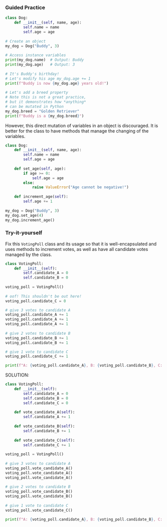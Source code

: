 ### Guided Practice 

```python
class Dog:  
    def __init__(self, name, age):  
        self.name = name  
        self.age = age  
  
# Create an object  
my_dog = Dog("Buddy", 3)  
  
# Access instance variables  
print(my_dog.name)  # Output: Buddy  
print(my_dog.age)   # Output: 3  
  
# It's Buddy's birthday!  
# Let's modify his age my_dog.age += 1  
print(f"Buddy is now {my_dog.age} years old!")  
  
# Let's add a breed property  
# Note this is not a great practice, 
# but it demonstrates how *anything*
# can be mutated in Python
my_dog.breed = "Golden Retriever"  
print(f"Buddy is a {my_dog.breed}")
```

However, this direct mutation of variables in an object is discouraged. It is better for the class to have methods that manage the changing of the variables. 

```python
class Dog:  
    def __init__(self, name, age):  
        self.name = name  
        self.age = age  
  
    def set_age(self, age):  
        if age >= 0:  
            self.age = age  
        else:  
            raise ValueError("Age cannot be negative!")  
  
    def increment_age(self):  
        self.age += 1  
  
my_dog = Dog("Buddy", 3)  
my_dog.set_age(4)   
my_dog.increment_age()
```

### Try-it-yourself

Fix this `VotingPoll` class and its usage so that it is well-encapsulated and uses methods to increment votes, as well as have all candidate votes managed by the class. 

```python
class VotingPoll:  
    def __init__(self):  
        self.candidate_A = 0  
        self.candidate_B = 0  
  
voting_poll = VotingPoll()  
  
# oof! This shouldn't be out here! 
voting_poll.candidate_C = 0   

# give 3 votes to candidate A  
voting_poll.candidate_A += 1  
voting_poll.candidate_A += 1  
voting_poll.candidate_A += 1  
  
# give 2 votes to candidate B  
voting_poll.candidate_B += 1  
voting_poll.candidate_B += 1   

# give 1 vote to candidate C  
voting_poll.candidate_C += 1   

print(f"A: {voting_poll.candidate_A}, B: {voting_poll.candidate_B}, C: {voting_poll.candidate_C}")
```

SOLUTION:

```python
class VotingPoll:  
    def __init__(self):  
        self.candidate_A = 0  
        self.candidate_B = 0  
        self.candidate_C = 0
  
    def vote_candidate_A(self):  
        self.candidate_A += 1  
  
    def vote_candidate_B(self):  
        self.candidate_B += 1  
        
    def vote_candidate_C(self):  
        self.candidate_C += 1   
        
voting_poll = VotingPoll()  
  
# give 3 votes to candidate A  
voting_poll.vote_candidate_A()  
voting_poll.vote_candidate_A()  
voting_poll.vote_candidate_A()  
  
# give 2 votes to candidate B  
voting_poll.vote_candidate_B()  
voting_poll.vote_candidate_B()  
  
# give 1 vote to candidate C 
voting_poll.vote_candidate_C()  

print(f"A: {voting_poll.candidate_A}, B: {voting_poll.candidate_B}, C: {voting_poll.candidate_C}")
```